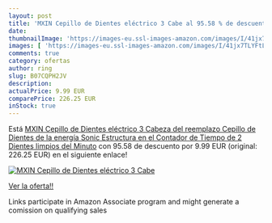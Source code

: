 ```yaml
---
layout: post
title: 'MXIN Cepillo de Dientes eléctrico 3 Cabe al 95.58 % de descuento'
date: 
thumbnailImage: 'https://images-eu.ssl-images-amazon.com/images/I/41jx7TLYFtL._SL200_.jpg'
images: [ 'https://images-eu.ssl-images-amazon.com/images/I/41jx7TLYFtL._SL200_.jpg' ]
comments: true
category: ofertas
author: ring
slug: B07CQPH2JV
description:
actualPrice: 9.99 EUR
comparePrice: 226.25 EUR
inStock: true
---
```


Está [MXIN Cepillo de Dientes eléctrico 3 Cabeza del reemplazo  Cepillo de Dientes de la energía Sonic Estructura en el Contador de Tiempo de 2 Dientes limpios del Minuto](https://www.amazon.es/dp/B07CQPH2JV/?tag=tolees-21) con 95.58 de descuento por 9.99 EUR (original: 226.25 EUR) en el siguiente enlace!

[![MXIN Cepillo de Dientes eléctrico 3 Cabe](https://images-eu.ssl-images-amazon.com/images/I/41jx7TLYFtL._SL200_.jpg)](https://www.amazon.es/dp/B07CQPH2JV/?tag=tolees-21)

[Ver la oferta!!](https://www.amazon.es/dp/B07CQPH2JV/?tag=tolees-21)

Links participate in Amazon Associate program and might generate a comission on qualifying sales


